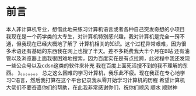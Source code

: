 # 前言
本人非计算机专业，想借此地来练习计算机语言或者各种自己突发奇想的小项目
我现在是一个药学类的大专生，对计算机特别感兴趣，我对计算机是完全一窍不通，但我现在已经大概地了解了
计算机相关的知识。这个过程异常艰难，因为很多术语还有基础的东西我在网上也搜了半天。差不多耗费我大半个月在B站
还有油管以及浏览器上面我很困难地搜索，因为百度实在是有点拉跨，此过程中我还发现一些公众号以及cdsn这类的软件来补充
我在百度上面死活搜不到的我不理解的东西。
  》。。。。。。。
  总之这么困难的学习计算机，我乐此不疲。现在我正在专心地学习C语言，然后我打算在这个平台记录我从零开始学习计算机的历程
  希望计算机大佬们不要吝啬你们的帮助，在此我非常感谢你们，祝你们顺风 顺水 顺财神 
